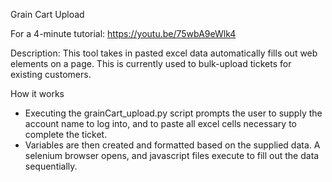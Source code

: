 Grain Cart Upload

For a 4-minute tutorial: https://youtu.be/75wbA9eWlk4

Description: This tool takes in pasted excel data automatically fills out web elements on a page. This is currently used to bulk-upload tickets for existing customers.

How it works

- Executing the grainCart_upload.py script prompts the user to supply the account name to log into, and to paste all excel cells necessary to complete the ticket.
- Variables are then created and formatted based on the supplied data. A selenium browser opens, and javascript files execute to fill out the data sequentially.